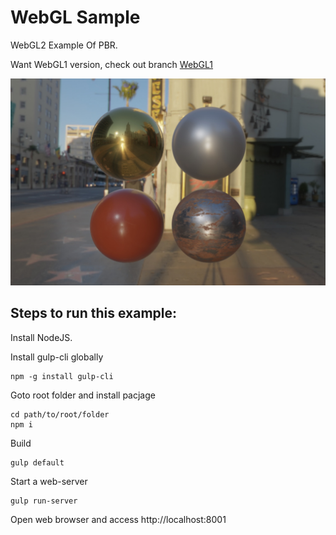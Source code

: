 # WebGL Sample
WebGL2 Example Of PBR.

Want WebGL1 version, check out branch [WebGL1](https://github.com/JulianAtGitHub/WebGLSample/tree/WebGL1)

![Result of final display](https://github.com/JulianAtGitHub/WebGLSample/blob/WebGL2/screenshot.jpg)

## Steps to run this example:
Install NodeJS.

Install gulp-cli globally
>

    npm -g install gulp-cli

Goto root folder and install pacjage
>

    cd path/to/root/folder
    npm i

Build
>

    gulp default

Start a web-server
>

    gulp run-server

Open web browser and access http://localhost:8001